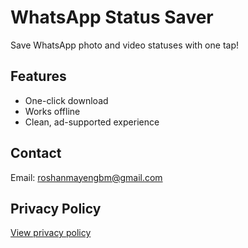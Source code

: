 # WhatsApp Status Saver

Save WhatsApp photo and video statuses with one tap!

## Features
- One-click download
- Works offline
- Clean, ad-supported experience

## Contact
Email: roshanmayengbm@gmail.com

## Privacy Policy
[View privacy policy]([https://yourdomain.com/privacy](https://github.com/Roshan-Mayengbam/coding-quiz-privacy-policy.md/blob/main/privacy-policy.md))
